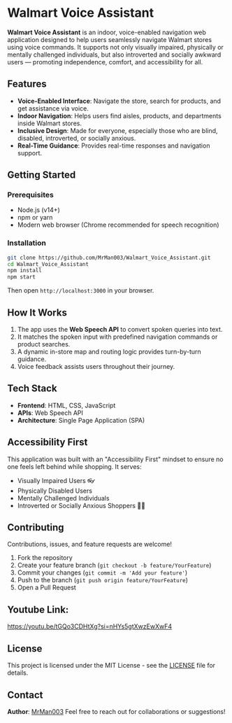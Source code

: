 # Walmart Voice Assistant 

**Walmart Voice Assistant** is an indoor, voice-enabled navigation web application designed to help users seamlessly navigate Walmart stores using voice commands. It supports not only visually impaired, physically or mentally challenged individuals, but also introverted and socially awkward users — promoting independence, comfort, and accessibility for all.

## Features

-  **Voice-Enabled Interface**: Navigate the store, search for products, and get assistance via voice.
-  **Indoor Navigation**: Helps users find aisles, products, and departments inside Walmart stores.
-  **Inclusive Design**: Made for everyone, especially those who are blind, disabled, introverted, or socially anxious.
-  **Real-Time Guidance**: Provides real-time responses and navigation support.

## Getting Started

### Prerequisites

- Node.js (v14+)
- npm or yarn
- Modern web browser (Chrome recommended for speech recognition)

### Installation

```bash
git clone https://github.com/MrMan003/Walmart_Voice_Assistant.git
cd Walmart_Voice_Assistant
npm install
npm start
````

Then open `http://localhost:3000` in your browser.

##  How It Works

1. The app uses the **Web Speech API** to convert spoken queries into text.
2. It matches the spoken input with predefined navigation commands or product searches.
3. A dynamic in-store map and routing logic provides turn-by-turn guidance.
4. Voice feedback assists users throughout their journey.

##  Tech Stack

* **Frontend**: HTML, CSS, JavaScript
* **APIs**: Web Speech API
* **Architecture**: Single Page Application (SPA)

##  Accessibility First

This application was built with an "Accessibility First" mindset to ensure no one feels left behind while shopping. It serves:

* Visually Impaired Users 👓
* Physically Disabled Users 
* Mentally Challenged Individuals 
* Introverted or Socially Anxious Shoppers 😶‍🌫

##  Contributing

Contributions, issues, and feature requests are welcome!

1. Fork the repository
2. Create your feature branch (`git checkout -b feature/YourFeature`)
3. Commit your changes (`git commit -m 'Add your feature'`)
4. Push to the branch (`git push origin feature/YourFeature`)
5. Open a Pull Request


##  Youtube Link:
https://youtu.be/tGQo3CDHtXg?si=nHYs5gtXwzEwXwF4


##  License

This project is licensed under the MIT License - see the [LICENSE](LICENSE) file for details.

##  Contact

**Author**: [MrMan003](https://github.com/MrMan003)
Feel free to reach out for collaborations or suggestions!

